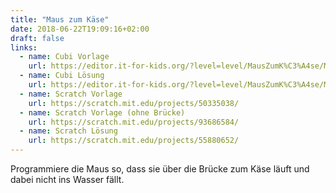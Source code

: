 ```yaml
---
title: "Maus zum Käse"
date: 2018-06-22T19:09:16+02:00
draft: false
links:
  - name: Cubi Vorlage
    url: https://editor.it-for-kids.org/?level=level/MausZumK%C3%A4se/MausZumK%C3%A4se_Vorlage.cubi
  - name: Cubi Lösung
    url: https://editor.it-for-kids.org/?level=level/MausZumK%C3%A4se/MausZumK%C3%A4se_Loesung.cubi  
  - name: Scratch Vorlage
    url: https://scratch.mit.edu/projects/50335038/
  - name: Scratch Vorlage (ohne Brücke)
    url: https://scratch.mit.edu/projects/93686584/
  - name: Scratch Lösung
    url: https://scratch.mit.edu/projects/55880652/
---
```


Programmiere die Maus so, dass sie über die Brücke zum Käse läuft und dabei nicht ins Wasser fällt.
